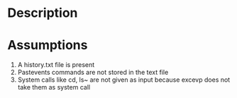 # Description

# Assumptions
1. A history.txt file is present
2. Pastevents commands are not stored in the text file
3. System calls like cd, ls~ are not given as input because excevp does not take them as system call